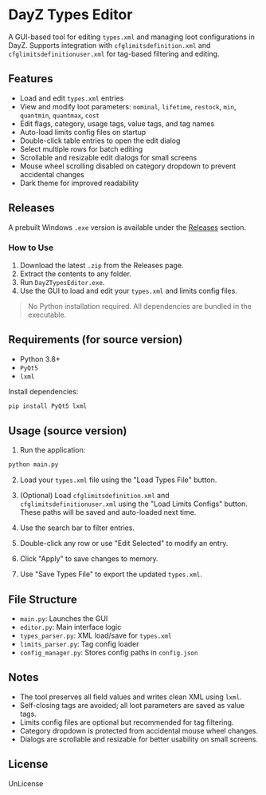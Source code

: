 # DayZ Types Editor

A GUI-based tool for editing `types.xml` and managing loot configurations in DayZ. Supports integration with `cfglimitsdefinition.xml` and `cfglimitsdefinitionuser.xml` for tag-based filtering and editing.

## Features

- Load and edit `types.xml` entries
- View and modify loot parameters: `nominal`, `lifetime`, `restock`, `min`, `quantmin`, `quantmax`, `cost`
- Edit flags, category, usage tags, value tags, and tag names
- Auto-load limits config files on startup
- Double-click table entries to open the edit dialog
- Select multiple rows for batch editing
- Scrollable and resizable edit dialogs for small screens
- Mouse wheel scrolling disabled on category dropdown to prevent accidental changes
- Dark theme for improved readability

## Releases

A prebuilt Windows `.exe` version is available under the [Releases](https://github.com/Snow811/Dayz_Types_Editor/releases) section.

### How to Use

1. Download the latest `.zip` from the Releases page.
2. Extract the contents to any folder.
3. Run `DayZTypesEditor.exe`.
4. Use the GUI to load and edit your `types.xml` and limits config files.

> No Python installation required. All dependencies are bundled in the executable.

## Requirements (for source version)

- Python 3.8+
- `PyQt5`
- `lxml`

Install dependencies:

```bash
pip install PyQt5 lxml
```

## Usage (source version)

1. Run the application:

```bash
python main.py
```

2. Load your `types.xml` file using the "Load Types File" button.

3. (Optional) Load `cfglimitsdefinition.xml` and `cfglimitsdefinitionuser.xml` using the "Load Limits Configs" button. These paths will be saved and auto-loaded next time.

4. Use the search bar to filter entries.

5. Double-click any row or use "Edit Selected" to modify an entry.

6. Click "Apply" to save changes to memory.

7. Use "Save Types File" to export the updated `types.xml`.

## File Structure

- `main.py`: Launches the GUI
- `editor.py`: Main interface logic
- `types_parser.py`: XML load/save for `types.xml`
- `limits_parser.py`: Tag config loader
- `config_manager.py`: Stores config paths in `config.json`

## Notes

- The tool preserves all field values and writes clean XML using `lxml`.
- Self-closing tags are avoided; all loot parameters are saved as value tags.
- Limits config files are optional but recommended for tag filtering.
- Category dropdown is protected from accidental mouse wheel changes.
- Dialogs are scrollable and resizable for better usability on small screens.

## License

UnLicense
